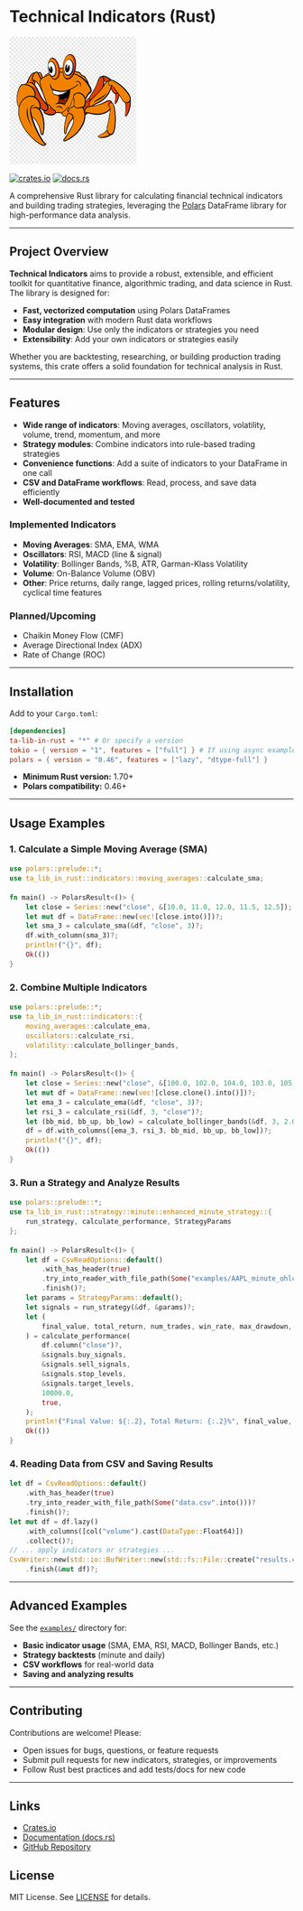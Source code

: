 # Technical Indicators (Rust)

![Technical Indicators Library Icon](images.png)

[![crates.io](https://img.shields.io/crates/v/ta-lib-in-rust.svg)](https://crates.io/crates/ta-lib-in-rust)
[![docs.rs](https://docs.rs/ta-lib-in-rust/badge.svg)](https://docs.rs/ta-lib-in-rust)

A comprehensive Rust library for calculating financial technical indicators and building trading strategies, leveraging the [Polars](https://pola.rs/) DataFrame library for high-performance data analysis.

---

## Project Overview

**Technical Indicators** aims to provide a robust, extensible, and efficient toolkit for quantitative finance, algorithmic trading, and data science in Rust. The library is designed for:
- **Fast, vectorized computation** using Polars DataFrames
- **Easy integration** with modern Rust data workflows
- **Modular design**: Use only the indicators or strategies you need
- **Extensibility**: Add your own indicators or strategies easily

Whether you are backtesting, researching, or building production trading systems, this crate offers a solid foundation for technical analysis in Rust.

---

## Features

- **Wide range of indicators**: Moving averages, oscillators, volatility, volume, trend, momentum, and more
- **Strategy modules**: Combine indicators into rule-based trading strategies
- **Convenience functions**: Add a suite of indicators to your DataFrame in one call
- **CSV and DataFrame workflows**: Read, process, and save data efficiently
- **Well-documented and tested**

### Implemented Indicators

- **Moving Averages**: SMA, EMA, WMA
- **Oscillators**: RSI, MACD (line & signal)
- **Volatility**: Bollinger Bands, %B, ATR, Garman-Klass Volatility
- **Volume**: On-Balance Volume (OBV)
- **Other**: Price returns, daily range, lagged prices, rolling returns/volatility, cyclical time features

### Planned/Upcoming
- Chaikin Money Flow (CMF)
- Average Directional Index (ADX)
- Rate of Change (ROC)

---

## Installation

Add to your `Cargo.toml`:

```toml
[dependencies]
ta-lib-in-rust = "*" # Or specify a version
tokio = { version = "1", features = ["full"] } # If using async examples
polars = { version = "0.46", features = ["lazy", "dtype-full"] }
```

- **Minimum Rust version:** 1.70+
- **Polars compatibility:** 0.46+

---

## Usage Examples

### 1. Calculate a Simple Moving Average (SMA)
```rust
use polars::prelude::*;
use ta_lib_in_rust::indicators::moving_averages::calculate_sma;

fn main() -> PolarsResult<()> {
    let close = Series::new("close", &[10.0, 11.0, 12.0, 11.5, 12.5]);
    let mut df = DataFrame::new(vec![close.into()])?;
    let sma_3 = calculate_sma(&df, "close", 3)?;
    df.with_column(sma_3)?;
    println!("{}", df);
    Ok(())
}
```

### 2. Combine Multiple Indicators
```rust
use polars::prelude::*;
use ta_lib_in_rust::indicators::{
    moving_averages::calculate_ema,
    oscillators::calculate_rsi,
    volatility::calculate_bollinger_bands,
};

fn main() -> PolarsResult<()> {
    let close = Series::new("close", &[100.0, 102.0, 104.0, 103.0, 105.0]);
    let mut df = DataFrame::new(vec![close.clone().into()])?;
    let ema_3 = calculate_ema(&df, "close", 3)?;
    let rsi_3 = calculate_rsi(&df, 3, "close")?;
    let (bb_mid, bb_up, bb_low) = calculate_bollinger_bands(&df, 3, 2.0, "close")?;
    df = df.with_columns([ema_3, rsi_3, bb_mid, bb_up, bb_low])?;
    println!("{}", df);
    Ok(())
}
```

### 3. Run a Strategy and Analyze Results
```rust
use polars::prelude::*;
use ta_lib_in_rust::strategy::minute::enhanced_minute_strategy::{
    run_strategy, calculate_performance, StrategyParams
};

fn main() -> PolarsResult<()> {
    let df = CsvReadOptions::default()
        .with_has_header(true)
        .try_into_reader_with_file_path(Some("examples/AAPL_minute_ohlcv.csv".into()))?
        .finish()?;
    let params = StrategyParams::default();
    let signals = run_strategy(&df, &params)?;
    let (
        final_value, total_return, num_trades, win_rate, max_drawdown, profit_factor, avg_profit_per_trade
    ) = calculate_performance(
        df.column("close")?,
        &signals.buy_signals,
        &signals.sell_signals,
        &signals.stop_levels,
        &signals.target_levels,
        10000.0,
        true,
    );
    println!("Final Value: ${:.2}, Total Return: {:.2}%", final_value, total_return);
    Ok(())
}
```

### 4. Reading Data from CSV and Saving Results
```rust
let df = CsvReadOptions::default()
    .with_has_header(true)
    .try_into_reader_with_file_path(Some("data.csv".into()))?
    .finish()?;
let mut df = df.lazy()
    .with_columns([col("volume").cast(DataType::Float64)])
    .collect()?;
// ... apply indicators or strategies ...
CsvWriter::new(std::io::BufWriter::new(std::fs::File::create("results.csv")?))
    .finish(&mut df)?;
```

---

## Advanced Examples

See the [`examples/`](examples/) directory for:
- **Basic indicator usage** (SMA, EMA, RSI, MACD, Bollinger Bands, etc.)
- **Strategy backtests** (minute and daily)
- **CSV workflows** for real-world data
- **Saving and analyzing results**

---

## Contributing

Contributions are welcome! Please:
- Open issues for bugs, questions, or feature requests
- Submit pull requests for new indicators, strategies, or improvements
- Follow Rust best practices and add tests/docs for new code

---

## Links
- [Crates.io](https://crates.io/crates/ta-lib-in-rust)
- [Documentation (docs.rs)](https://docs.rs/ta-lib-in-rust)
- [GitHub Repository](https://github.com/rustic-ml/ta-lib-in-rust)

## License

MIT License. See [LICENSE](LICENSE) for details.
